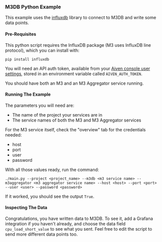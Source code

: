 ### M3DB Python Example

This example uses the [influxdb](https://github.com/influxdata/influxdb-python) library to connect to M3DB and write some data points.

#### Pre-Requisites

This python script requires the InfluxDB package (M3 uses InfluxDB line protocol), which you can install with:

```
pip install influxdb
```

You will need an API auth token, available from your [Aiven console user settings](https://console.aiven.io/profile/auth), stored in an environment variable called `AIVEN_AUTH_TOKEN`.

You should have both an M3 and an M3 Aggregator service running.

#### Running The Example

The parameters you will need are:

* The name of the project your services are in
* The service names of both the M3 and M3 Aggregator services

For the M3 service itself, check the "overview" tab for the credentials needed:

* host
* port
* user
* password

With all those values ready, run the command:

```
./main.py --project <project_name> --m3db <m3 service name> --m3aggregator <m3 aggregator service name> --host <host> --port <port> --user <user> --password <password>
```

If it worked, you should see the output `True`.

#### Inspecting The Data

Congratulations, you have written data to M3DB. To see it, add a Grafana integration if you haven't already, and choose the data field `cpu_load_short_value` to see what you sent. Feel free to edit the script to send more different data points too.

